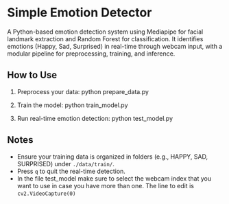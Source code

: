 # Simple Emotion Detector
A Python-based emotion detection system using Mediapipe for facial landmark extraction and Random Forest for classification. It identifies emotions (Happy, Sad, Surprised) in real-time through webcam input, with a modular pipeline for preprocessing, training, and inference.

## How to Use
1. Preprocess your data:
   python prepare_data.py

2. Train the model:
  python train_model.py


3. Run real-time emotion detection:
  python test_model.py


## Notes
- Ensure your training data is organized in folders (e.g., HAPPY, SAD, SURPRISED) under `./data/train/`.
- Press `q` to quit the real-time detection.
- In the file test_model make sure to select the webcam index that you want to use in case you have more than one. The line to edit is `cv2.VideoCapture(0)`


